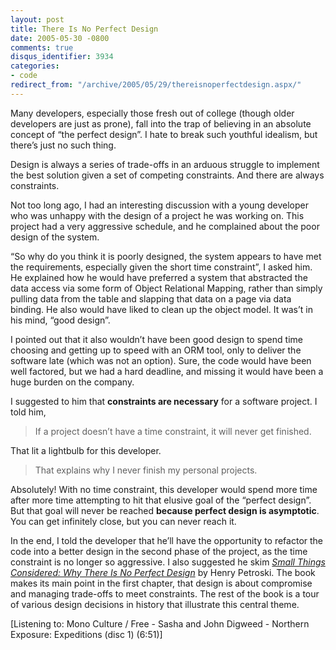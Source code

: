 ```yaml
---
layout: post
title: There Is No Perfect Design
date: 2005-05-30 -0800
comments: true
disqus_identifier: 3934
categories:
- code
redirect_from: "/archive/2005/05/29/thereisnoperfectdesign.aspx/"
---
```


Many developers, especially those fresh out of college (though older
developers are just as prone), fall into the trap of believing in an
absolute concept of “the perfect design”. I hate to break such youthful
idealism, but there’s just no such thing.

Design is always a series of trade-offs in an arduous struggle to
implement the best solution given a set of competing constraints. And
there are always constraints.

Not too long ago, I had an interesting discussion with a young developer
who was unhappy with the design of a project he was working on. This
project had a very aggressive schedule, and he complained about the poor
design of the system.

“So why do you think it is poorly designed, the system appears to have
met the requirements, especially given the short time constraint”, I
asked him. He explained how he would have preferred a system that
abstracted the data access via some form of Object Relational Mapping,
rather than simply pulling data from the table and slapping that data on
a page via data binding. He also would have liked to clean up the object
model. It was’t in his mind, “good design”.

I pointed out that it also wouldn’t have been good design to spend time
choosing and getting up to speed with an ORM tool, only to deliver the
software late (which was not an option). Sure, the code would have been
well factored, but we had a hard deadline, and missing it would have
been a huge burden on the company.

I suggested to him that **constraints are necessary** for a software
project. I told him,

> If a project doesn’t have a time constraint, it will never get
> finished.

That lit a lightbulb for this developer.

> That explains why I never finish my personal projects.

Absolutely! With no time constraint, this developer would spend more
time after more time attempting to hit that elusive goal of the “perfect
design”. But that goal will never be reached **because perfect design is
asymptotic**. You can get infinitely close, but you can never reach it.

In the end, I told the developer that he’ll have the opportunity to
refactor the code into a better design in the second phase of the
project, as the time constraint is no longer so aggressive. I also
suggested he skim *[Small Things Considered: Why There Is No Perfect
Design](http://www.amazon.com/gp/product/1400032938?ie=UTF8&tag=youvebeenhaac-20&linkCode=as2&camp=1789&creative=9325&creativeASIN=1400032938)*
by Henry Petroski. The book makes its main point in the first chapter,
that design is about compromise and managing trade-offs to meet
constraints. The rest of the book is a tour of various design decisions
in history that illustrate this central theme.

[Listening to: Mono Culture / Free - Sasha and John Digweed - Northern
Exposure: Expeditions (disc 1) (6:51)]

